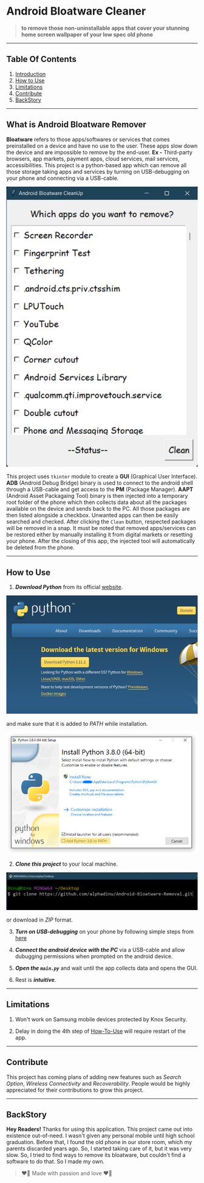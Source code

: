 # Android Bloatware Cleaner

> **to remove those non-uninstallable apps that cover your stunning home screen wallpaper of your low spec old phone**

- - -

## Table Of Contents

1. [Introduction](#what-is-android-bloatware-remover)
1. [How to Use](#how-to-use)
1. [Limitations](#limitations)
1. [Contribute](#contribute)
1. [BackStory](#backstory)
- - -

## What is Android Bloatware Remover

**Bloatware** refers to those apps/softwares or services that comes preinstalled on a device and have no use to the user. These apps slow down the device and are impossible to remove by the end-user. **Ex -** Third-party browsers, app markets, payment apps, cloud services, mail services, accessibilities. This project is a python-based app which can remove all those storage taking apps and services by turning on USB-debugging on your phone and connecting via a USB-cable.

![Application Interface](./res/images/app.png)

This project uses `tkinter` module to create a **GUI** (Graphical User Interface). **ADB** (Android Debug Bridge) binary is used to connect to the android shell through a USB-cable and get access to the **PM** (Package Manager). **AAPT** (Android Asset Packagaing Tool) binary is then injected into a temporary root folder of the phone which then collects data about all the packages available on the device and sends back to the PC. All those packages are then listed alongside a checkbox. Unwanted apps can then be easily searched and checked. After clicking the `Clean` button, respected packages will be removed in a snap. It must be noted that removed apps/services can be restored either by manually installing it from digital markets or resetting your phone. After the closing of this app, the injected tool will automatically be deleted from the phone.

- - -

## How to Use

1. ***Download Python*** from its official [website](https://www.python.org/downloads/).

![Download Page of Python](./res/images/python-website.png)

and make sure that it is added to *PATH* while installation.

![Installer of Python](./res/images/python-installer.png)

2. ***Clone this project*** to your local machine.

![Clone Command](./res/images/clone-command.png)

or download in *ZIP* format.

3. ***Turn on USB-debugging*** on your phone by following simple steps from [here](https://developer.android.com/studio/debug/dev-options)

4. ***Connect the android device with the PC*** via a USB-cable and allow dubugging permissions when prompted on the android device.

5. ***Open the `main.py`*** and wait until the app collects data and opens the GUI.

6. Rest is ***intuitive***.

- - -

## Limitations

1. Won't work on Samsung mobile devices protected by Knox Security.

1. Delay in doing the 4th step of [How-To-Use](#how-to-use) will require restart of the app.

- - -

## Contribute

This project has coming plans of adding new features such as *Search Option*, *Wireless Connectivity* and *Recoverability*. People would be highly appreciated for their contributions to grow this project.

----------------------------------------

## BackStory

**Hey Readers!** Thanks for using this application. This project came out into existence out-of-need. I wasn't given any personal mobile until high school graduation. Before that, I found the old phone in our store room, which my parents discarded years ago.
So, I started taking care of it, but it was very slow. So, I tried to find ways to remove its bloatware, but couldn't find a software to do that. So I made my own.

> ❤️‍🔥 Made with passion and love ❤️‍🔥